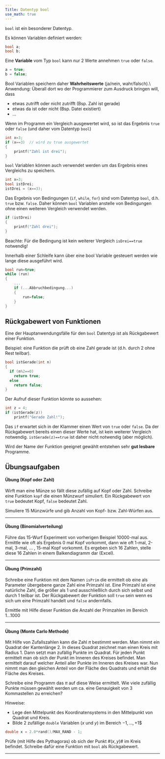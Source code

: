 ```yaml
---
Title: Datentyp bool
use_math: true
---
```


`bool` ist ein besonderer Datentyp.


Es können Variablen definiert werden:
```c
bool a;
bool b;
```


Eine **Variable** vom Typ `bool` kann nur 2 Werte annehmen `true` oder `false`.

```c
a = true;
b = false;
```

Bool Variablen speichern daher **Wahrheitswerte** (ja/nein, wahr/falsch).\\
Anwendung: Überall dort wo der Programmierer zum Ausdruck bringen will, dass

- etwas zutrifft oder nicht zutrifft (Bsp. Zahl ist gerade)
- etwas da ist oder nicht (Bsp. Datei existiert)
- ...

Wenn im Programm ein Vergleich ausgewertet wird, so ist das Ergebnis `true` oder `false` (und daher vom Datentyp `bool`)


```c
int x=3;
if (x==3)  // wird zu true ausgewertet
{
	printf("Zahl ist drei");
}
```


`bool` Variablen können auch verwendet werden um das Ergebnis eines Vergleichs zu speichern.
```c
int x=3;
bool istDrei;
istDrei = (x==3);
```

Das Ergebnis von Bedingungen (`if`, `while`, `for`) sind vom Datentyp `bool`, d.h. `true` bzw. `false`.
Daher können `bool` Variablen anstelle von Bedingungen ohne einen weiteren Vergleich verwendet werden.


```c
if (istDrei)
{
	printf("Zahl drei");
}
```

Beachte: Für die Bedingung ist kein weiterer Vergleich `isDrei==true` notwendig!

Innerhalb einer Schleife kann über eine bool Variable gesteuert werden wie lange diese ausgeführt wird.
```c
bool run=true;
while (run)
{
	...
	if (...Abbruchbedingung...)
	{
		run=false;
	}
}
```





## Rückgabewert von Funktionen

Eine der Hauptanwendungsfälle für den `bool` Datentyp ist als Rückgabewert einer Funktion.

Beispiel: eine Funktion die prüft ob eine Zahl gerade ist (d.h. durch 2 ohne Rest teilbar).

```c
bool istGerade(int n)
{
  if (n%2==0)
    return true;
  else
    return false;
}
```

Der Aufruf dieser Funktion könnte so aussehen:
```c
int z = 4;
if (istGerade(z))
	printf("Gerade Zahl!");
```


Das `if` erwartet sich in der Klammer einen Wert von `true` oder `false`.
Da der Rückgabewert bereits einen dieser Werte hat, ist kein weiterer Vergleich notwendig.
`istGerade(z)==true` ist daher nicht notwendig (aber möglich).


Wird der Name der Funktion geeignet gewählt entstehen sehr **gut lesbare** Programme.



## Übungsaufgaben



#### Übung (Kopf oder Zahl)

Wirft man eine Münze so fällt diese zufällig auf Kopf oder Zahl.
Schreibe eine Funktion `kopf` die einen Münzwurf simuliert.
Ein Rückgabewert von `true` bedeutet Kopf, `false` bedeutet Zahl.

Simuliere 15 Münzwürfe und gib Anzahl von Kopf- bzw. Zahl-Würfen aus.

---



#### Übung (Binomialverteilung)

Führe das 15-Wurf Experiment von vorherigen Beispiel 10000-mal aus.
Ermittle wie oft als Ergebnis 0 mal Kopf vorkommt, dann wie oft 1-mal, 2-mal, 3-mal, ... , 15-mal Kopf vorkommt.
Es ergeben sich 16 Zahlen, stelle diese 16 Zahlen in einem Balkendiagramm dar (Excel).

---



#### Übung (Primzahl)

Schreibe eine Funktion mit dem Namen `isPrim` die ermittelt ob eine als Parameter übergebene ganze Zahl eine Primzahl ist.
Eine Primzahl ist eine natürliche Zahl, die größer als 1 und ausschließlich durch sich selbst und durch 1 teilbar ist.
Der Rückgabewert der Funktion soll `true` sein wenn es sich um eine Primzahl handelt und `false` andernfalls.

Ermittle mit Hilfe dieser Funktion die Anzahl der Primzahlen im Bereich 1...1000

---





#### Übung (Monte Carlo Methode)

Mit Hilfe von Zufallszahlen kann die Zahl $\pi$ bestimmt werden.
Man nimmt ein Quadrat der Kantenlänge 2. In dieses Quadrat zeichnet man einen Kreis mit Radius 1.
Dann setzt man zufällig Punkte im Quadrat.
Für jeden Punkt ermittelt man ob sich der Punkt im Inneren des Kreises befindet.
Man ermittelt darauf welcher Anteil aller Punkte im Inneren des Kreises war.
Nun nimmt man den gleichen Anteil von der Fläche des Quadrats und erhält die Fläche des Kreises.

Schreibe eine Programm das $\pi$ auf diese Weise ermittelt.
Wie viele zufällig Punkte müssen gewählt werden um ca. eine Genauigkeit von 3 Kommastellen zu erreichen?


Hinweise:
- Lege den Mittelpunkt des Koordinatensystems in den Mittelpunkt von Quadrat und Kreis.
- Bilde 2 zufällige `double` Variablen ($x$ und $y$) im Bereich $-1,\ldots,+1$$

```c
double x = 2.0*rand()/MAX_RAND - 1;
```

Prüfe (mit Hilfe des Pythagoras) ob sich der Punkt #$(x,y)$# im Kreis befindet.
Schreibe dafür eine Funktion mit `bool` als Rückgabewert.

---

